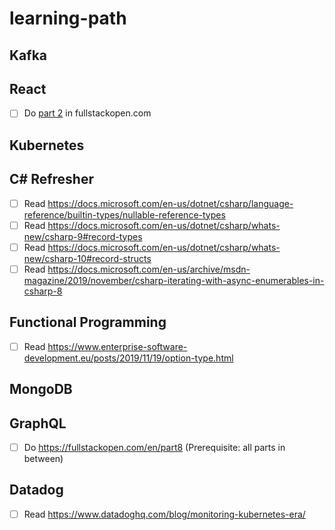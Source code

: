 # learning-path

## Kafka

## React
- [ ] Do [part 2](https://fullstackopen.com/en/part2) in fullstackopen.com

## Kubernetes

## C# Refresher
- [ ] Read https://docs.microsoft.com/en-us/dotnet/csharp/language-reference/builtin-types/nullable-reference-types
- [ ] Read https://docs.microsoft.com/en-us/dotnet/csharp/whats-new/csharp-9#record-types
- [ ] Read https://docs.microsoft.com/en-us/dotnet/csharp/whats-new/csharp-10#record-structs
- [ ] Read https://docs.microsoft.com/en-us/archive/msdn-magazine/2019/november/csharp-iterating-with-async-enumerables-in-csharp-8

## Functional Programming
- [ ] Read https://www.enterprise-software-development.eu/posts/2019/11/19/option-type.html

## MongoDB

## GraphQL
- [ ] Do https://fullstackopen.com/en/part8 (Prerequisite: all parts in between)

## Datadog
- [ ] Read https://www.datadoghq.com/blog/monitoring-kubernetes-era/
